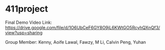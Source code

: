 # 411project

Final Demo Video Link: 
  https://drive.google.com/file/d/1O6UbCeF6GY8O9jL6KWtGO5RcyhQXnQf3/view?usp=sharing

Group Member: 
  Kenny, Aoife
  Lawal, Fawzy, M
  Li, Calvin
  Peng, Yuhan
